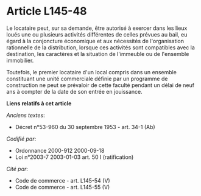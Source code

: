 # Article L145-48

Le locataire peut, sur sa demande, être autorisé à exercer dans les lieux loués une ou plusieurs activités différentes de
celles prévues au bail, eu égard à la conjoncture économique et aux nécessités de l'organisation rationnelle de la
distribution, lorsque ces activités sont compatibles avec la destination, les caractères et la situation de l'immeuble ou de
l'ensemble immobilier.

Toutefois, le premier locataire d'un local compris dans un ensemble constituant une unité commerciale définie par un
programme de construction ne peut se prévaloir de cette faculté pendant un délai de neuf ans à compter de la date de son
entrée en jouissance.

**Liens relatifs à cet article**

_Anciens textes_:

  - Décret n°53-960 du 30 septembre 1953 - art. 34-1 (Ab)

_Codifié par_:

  - Ordonnance 2000-912 2000-09-18
  - Loi n°2003-7 2003-01-03 art. 50 I (ratification)

_Cité par_:

  - Code de commerce - art. L145-54 (V)
  - Code de commerce - art. L145-55 (V)
